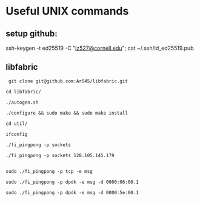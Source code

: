 # Useful UNIX commands

## setup github:
ssh-keygen -t ed25519 -C "lz527@cornell.edu";
cat ~/.ssh/id_ed25519.pub

## libfabric
```
 git clone git@github.com:Ar545/libfabric.git
 
cd libfabric/

./autogen.sh 

./configure && sudo make && sudo make install

cd util/

ifconfig

./fi_pingpong -p sockets

./fi_pingpong -p sockets 128.105.145.179


sudo ./fi_pingpong -p tcp -e msg

sudo ./fi_pingpong -p dpdk -e msg -d 0000:06:00.1

sudo ./fi_pingpong -p dpdk -e msg -d 0000:5e:00.1
```
